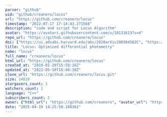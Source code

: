 ```yaml
---
parser: "github"
uid: "github/creanero/locus"
url: "https://github.com/creanero/locus"
timestamp: "2022-07-17 17:14:43.271568"
description: "code and script for Locus Algorithm"
avatar: "https://avatars.githubusercontent.com/u/10131613?v=4"
repo_url: "https://github.com/creanero/locus"
doi: ["https://ui.adsabs.harvard.edu/abs/2020arXiv200304582C", "https://ui.adsabs.harvard.edu/abs/2020ascl.soft04001C/abstract"]
title: "Locus: Optimized differential photometry"
name: "locus"
full_name: "creanero/locus"
html_url: "https://github.com/creanero/locus"
created_at: "2019-01-20T15:59:16Z"
updated_at: "2022-05-10T16:48:38Z"
clone_url: "https://github.com/creanero/locus.git"
size: 14818
stargazers_count: 1
watchers_count: 1
language: "C++"
subscribers_count: 2
owner: {"html_url": "https://github.com/creanero", "avatar_url": "https://avatars.githubusercontent.com/u/10131613?v=4", "login": "creanero", "type": "User"}
date: "2025-04-19 14:25:50.108361"
---
```

